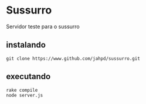# Sussurro

Servidor teste para o sussurro

## instalando

    git clone https://www.github.com/jahpd/sussurro.git

## executando

	rake compile
	node server.js


